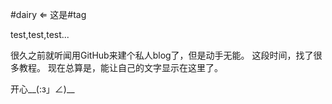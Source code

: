 #dairy ⇐ 这是#tag

test,test,test...

很久之前就听闻用GitHub来建个私人blog了，但是动手无能。
这段时间，找了很多教程。
现在总算是，能让自己的文字显示在这里了。

开心__(:з」∠)__
